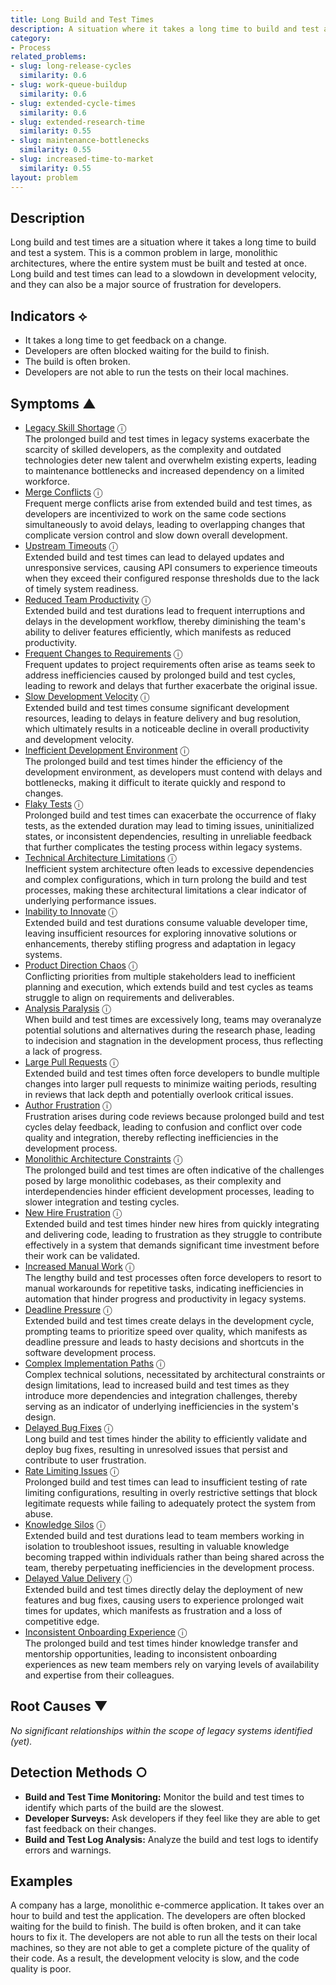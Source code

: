 ```yaml
---
title: Long Build and Test Times
description: A situation where it takes a long time to build and test a system.
category:
- Process
related_problems:
- slug: long-release-cycles
  similarity: 0.6
- slug: work-queue-buildup
  similarity: 0.6
- slug: extended-cycle-times
  similarity: 0.6
- slug: extended-research-time
  similarity: 0.55
- slug: maintenance-bottlenecks
  similarity: 0.55
- slug: increased-time-to-market
  similarity: 0.55
layout: problem
---
```


## Description
Long build and test times are a situation where it takes a long time to build and test a system. This is a common problem in large, monolithic architectures, where the entire system must be built and tested at once. Long build and test times can lead to a slowdown in development velocity, and they can also be a major source of frustration for developers.


## Indicators ⟡
- It takes a long time to get feedback on a change.
- Developers are often blocked waiting for the build to finish.
- The build is often broken.
- Developers are not able to run the tests on their local machines.


## Symptoms ▲

- [Legacy Skill Shortage](legacy-skill-shortage.md) <span class="info-tooltip" title="Confidence: 0.606, Strength: 0.837">ⓘ</span>
<br/>  The prolonged build and test times in legacy systems exacerbate the scarcity of skilled developers, as the complexity and outdated technologies deter new talent and overwhelm existing experts, leading to maintenance bottlenecks and increased dependency on a limited workforce.
- [Merge Conflicts](merge-conflicts.md) <span class="info-tooltip" title="Confidence: 0.583, Strength: 0.907">ⓘ</span>
<br/>  Frequent merge conflicts arise from extended build and test times, as developers are incentivized to work on the same code sections simultaneously to avoid delays, leading to overlapping changes that complicate version control and slow down overall development.
- [Upstream Timeouts](upstream-timeouts.md) <span class="info-tooltip" title="Confidence: 0.571, Strength: 0.759">ⓘ</span>
<br/>  Extended build and test times can lead to delayed updates and unresponsive services, causing API consumers to experience timeouts when they exceed their configured response thresholds due to the lack of timely system readiness.
- [Reduced Team Productivity](reduced-team-productivity.md) <span class="info-tooltip" title="Confidence: 0.539, Strength: 0.884">ⓘ</span>
<br/>  Extended build and test durations lead to frequent interruptions and delays in the development workflow, thereby diminishing the team's ability to deliver features efficiently, which manifests as reduced productivity.
- [Frequent Changes to Requirements](frequent-changes-to-requirements.md) <span class="info-tooltip" title="Confidence: 0.536, Strength: 0.746">ⓘ</span>
<br/>  Frequent updates to project requirements often arise as teams seek to address inefficiencies caused by prolonged build and test cycles, leading to rework and delays that further exacerbate the original issue.
- [Slow Development Velocity](slow-development-velocity.md) <span class="info-tooltip" title="Confidence: 0.519, Strength: 0.906">ⓘ</span>
<br/>  Extended build and test times consume significant development resources, leading to delays in feature delivery and bug resolution, which ultimately results in a noticeable decline in overall productivity and development velocity.
- [Inefficient Development Environment](inefficient-development-environment.md) <span class="info-tooltip" title="Confidence: 0.492, Strength: 0.815">ⓘ</span>
<br/>  The prolonged build and test times hinder the efficiency of the development environment, as developers must contend with delays and bottlenecks, making it difficult to iterate quickly and respond to changes.
- [Flaky Tests](flaky-tests.md) <span class="info-tooltip" title="Confidence: 0.470, Strength: 0.749">ⓘ</span>
<br/>  Prolonged build and test times can exacerbate the occurrence of flaky tests, as the extended duration may lead to timing issues, uninitialized states, or inconsistent dependencies, resulting in unreliable feedback that further complicates the testing process within legacy systems.
- [Technical Architecture Limitations](technical-architecture-limitations.md) <span class="info-tooltip" title="Confidence: 0.454, Strength: 0.833">ⓘ</span>
<br/>  Inefficient system architecture often leads to excessive dependencies and complex configurations, which in turn prolong the build and test processes, making these architectural limitations a clear indicator of underlying performance issues.
- [Inability to Innovate](inability-to-innovate.md) <span class="info-tooltip" title="Confidence: 0.449, Strength: 0.862">ⓘ</span>
<br/>  Extended build and test durations consume valuable developer time, leaving insufficient resources for exploring innovative solutions or enhancements, thereby stifling progress and adaptation in legacy systems.
- [Product Direction Chaos](product-direction-chaos.md) <span class="info-tooltip" title="Confidence: 0.418, Strength: 0.870">ⓘ</span>
<br/>  Conflicting priorities from multiple stakeholders lead to inefficient planning and execution, which extends build and test cycles as teams struggle to align on requirements and deliverables.
- [Analysis Paralysis](analysis-paralysis.md) <span class="info-tooltip" title="Confidence: 0.408, Strength: 0.853">ⓘ</span>
<br/>  When build and test times are excessively long, teams may overanalyze potential solutions and alternatives during the research phase, leading to indecision and stagnation in the development process, thus reflecting a lack of progress.
- [Large Pull Requests](large-pull-requests.md) <span class="info-tooltip" title="Confidence: 0.402, Strength: 0.720">ⓘ</span>
<br/>  Extended build and test times often force developers to bundle multiple changes into larger pull requests to minimize waiting periods, resulting in reviews that lack depth and potentially overlook critical issues.
- [Author Frustration](author-frustration.md) <span class="info-tooltip" title="Confidence: 0.396, Strength: 0.937">ⓘ</span>
<br/>  Frustration arises during code reviews because prolonged build and test cycles delay feedback, leading to confusion and conflict over code quality and integration, thereby reflecting inefficiencies in the development process.
- [Monolithic Architecture Constraints](monolithic-architecture-constraints.md) <span class="info-tooltip" title="Confidence: 0.392, Strength: 0.879">ⓘ</span>
<br/>  The prolonged build and test times are often indicative of the challenges posed by large monolithic codebases, as their complexity and interdependencies hinder efficient development processes, leading to slower integration and testing cycles.
- [New Hire Frustration](new-hire-frustration.md) <span class="info-tooltip" title="Confidence: 0.392, Strength: 0.926">ⓘ</span>
<br/>  Extended build and test times hinder new hires from quickly integrating and delivering code, leading to frustration as they struggle to contribute effectively in a system that demands significant time investment before their work can be validated.
- [Increased Manual Work](increased-manual-work.md) <span class="info-tooltip" title="Confidence: 0.372, Strength: 0.683">ⓘ</span>
<br/>  The lengthy build and test processes often force developers to resort to manual workarounds for repetitive tasks, indicating inefficiencies in automation that hinder progress and productivity in legacy systems.
- [Deadline Pressure](deadline-pressure.md) <span class="info-tooltip" title="Confidence: 0.372, Strength: 0.870">ⓘ</span>
<br/>  Extended build and test times create delays in the development cycle, prompting teams to prioritize speed over quality, which manifests as deadline pressure and leads to hasty decisions and shortcuts in the software development process.
- [Complex Implementation Paths](complex-implementation-paths.md) <span class="info-tooltip" title="Confidence: 0.357, Strength: 0.842">ⓘ</span>
<br/>  Complex technical solutions, necessitated by architectural constraints or design limitations, lead to increased build and test times as they introduce more dependencies and integration challenges, thereby serving as an indicator of underlying inefficiencies in the system's design.
- [Delayed Bug Fixes](delayed-bug-fixes.md) <span class="info-tooltip" title="Confidence: 0.356, Strength: 0.830">ⓘ</span>
<br/>  Long build and test times hinder the ability to efficiently validate and deploy bug fixes, resulting in unresolved issues that persist and contribute to user frustration.
- [Rate Limiting Issues](rate-limiting-issues.md) <span class="info-tooltip" title="Confidence: 0.348, Strength: 0.807">ⓘ</span>
<br/>  Prolonged build and test times can lead to insufficient testing of rate limiting configurations, resulting in overly restrictive settings that block legitimate requests while failing to adequately protect the system from abuse.
- [Knowledge Silos](knowledge-silos.md) <span class="info-tooltip" title="Confidence: 0.339, Strength: 0.770">ⓘ</span>
<br/>  Extended build and test durations lead to team members working in isolation to troubleshoot issues, resulting in valuable knowledge becoming trapped within individuals rather than being shared across the team, thereby perpetuating inefficiencies in the development process.
- [Delayed Value Delivery](delayed-value-delivery.md) <span class="info-tooltip" title="Confidence: 0.317, Strength: 0.847">ⓘ</span>
<br/>  Extended build and test times directly delay the deployment of new features and bug fixes, causing users to experience prolonged wait times for updates, which manifests as frustration and a loss of competitive edge.
- [Inconsistent Onboarding Experience](inconsistent-onboarding-experience.md) <span class="info-tooltip" title="Confidence: 0.311, Strength: 0.765">ⓘ</span>
<br/>  The prolonged build and test times hinder knowledge transfer and mentorship opportunities, leading to inconsistent onboarding experiences as new team members rely on varying levels of availability and expertise from their colleagues.

## Root Causes ▼

*No significant relationships within the scope of legacy systems identified (yet).*

## Detection Methods ○
- **Build and Test Time Monitoring:** Monitor the build and test times to identify which parts of the build are the slowest.
- **Developer Surveys:** Ask developers if they feel like they are able to get fast feedback on their changes.
- **Build and Test Log Analysis:** Analyze the build and test logs to identify errors and warnings.


## Examples
A company has a large, monolithic e-commerce application. It takes over an hour to build and test the application. The developers are often blocked waiting for the build to finish. The build is often broken, and it can take hours to fix it. The developers are not able to run all the tests on their local machines, so they are not able to get a complete picture of the quality of their code. As a result, the development velocity is slow, and the code quality is poor.
